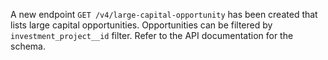 A new endpoint `GET /v4/large-capital-opportunity` has been created that lists large capital opportunities.
Opportunities can be filtered by `investment_project__id` filter.
Refer to the API documentation for the schema.
